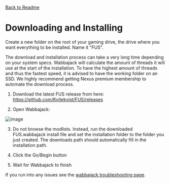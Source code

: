 [Back to Readme](https://github.com/Kvitekvist/FUS/blob/main/README.md)

# Downloading and Installing

Create a new folder on the root of your gaming drive, the drive where you want everything to be installed. Name it "FUS".

The download and installation process can take a very long time depending on your system specs. Wabbajack will calculate the amount of threads it will use at the start of the installation. To have the highest amount of threads and thus the fastest speed, it is advised to have the working folder on an SSD. We highly recommend getting Nexus premium membership to automate the download process.


1. Download the latest FUS release from here:
https://github.com/Kvitekvist/FUS/releases

2. Open Wabbajack:

![image](https://i.ibb.co/JK3rdZc/Browse-modlist.png)

3. Do not browse the modlists. Instead, run the downloaded FUS.wabbajack install file and set the installation folder to the folder you just created. The downloads path should automatically fill in the installation path.

4. Click the Go/Begin button

5. Wait for Wabbajack to finish

If you run into any issues see the [wabbajack troubleshooting page](https://github.com/Kvitekvist/FUS/wiki/Problems-with-Wabbajack).
